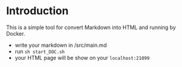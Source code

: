 # Introduction
 This is a simple tool for convert Markdown into HTML and running by Docker.

 * write your markdown in /src/main.md
 * run `sh start_DOC.sh`
 * your HTML page will be show on your `localhost:21099`
